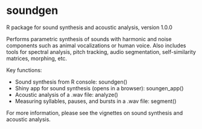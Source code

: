 # soundgen
R package for sound synthesis and acoustic analysis, version 1.0.0

Performs parametric synthesis of sounds with harmonic and noise components 
such as animal vocalizations or human voice. Also includes tools for spectral analysis, 
pitch tracking, audio segmentation, self-similarity matrices, morphing, etc.

Key functions:
* Sound synthesis from R console: soundgen()
* Shiny app for sound synthesis (opens in a browser): soungen_app()
* Acoustic analysis of a .wav file: analyze()
* Measuring syllables, pauses, and bursts in a .wav file: segment()

For more information, please see the vignettes on sound synthesis and acoustic analysis.
